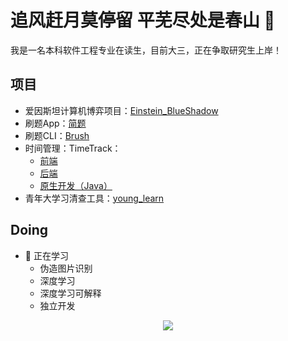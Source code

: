 # 追风赶月莫停留 平芜尽处是春山 👋

我是一名本科软件工程专业在读生，目前大三，正在争取研究生上岸！


## 项目

- 爱因斯坦计算机博弈项目：[Einstein_BlueShadow](https://github.com/Kelfvin/Einstein_BlueShadow)
- 刷题App：[简题](https://github.com/Kelfvin/JianTi)
- 刷题CLI：[Brush](https://github.com/Kelfvin/Brush)
- 时间管理：TimeTrack：
  - [前端](https://github.com/Kelfvin/Time-Tracker)
  - [后端](https://github.com/Kelfvin/time_tracker_server)
  - [原生开发（Java）](https://github.com/Kelfvin/Time_Tracker_Native)
- 青年大学习清查工具：[young_learn](https://github.com/Kelfvin/young_learn)

## Doing

- 🌱 正在学习
  - 伪造图片识别
  - 深度学习
  - 深度学习可解释
  - 独立开发

<div align="center">
  <img src="https://github-readme-stats.vercel.app/api?username=Kelfvin&show_icons=true&theme=transparent" /> 
</div>


